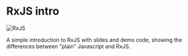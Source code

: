 # RxJS intro

![RxJS](https://rxjs-dev.firebaseapp.com/generated/images/marketing/home/Rx_Logo-512-512.png)

A simple introduction to RxJS with slides and demo code, showing the differences between "plain" Javascript and RxJS.